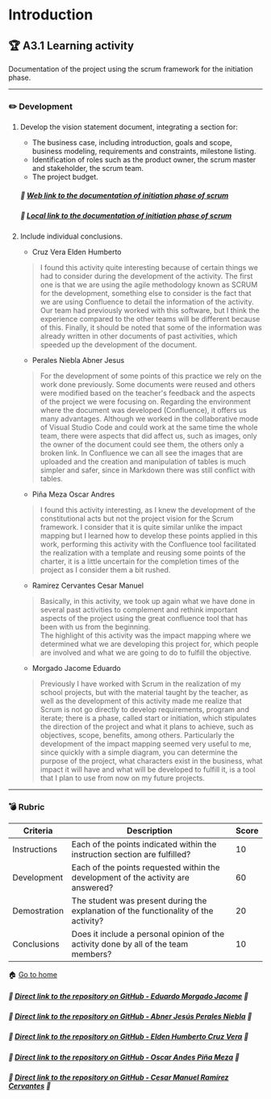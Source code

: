 # Introduction

## :trophy: A3.1 Learning activity

Documentation of the project using the scrum framework for the initiation phase.

---

### :pencil2: Development

1. Develop the vision statement document, integrating a section for:
   +  The business case, including introduction, goals and scope, business modeling, requirements and constraints, milestone listing.
   +  Identification of roles such as the product owner, the scrum master and stakeholder, the scrum team.
   +  The project budget.

    ##### :page_facing_up: [Web link to the documentation of initiation phase of scrum](https://e-smt.atlassian.net/l/c/muJ1u0TV)
        
    ##### :open_file_folder: [Local link to the documentation of initiation phase of scrum](../pdf/A3.1_ProjectVision.pdf)

2. Include individual conclusions.

    - Cruz Vera Elden Humberto
    > I found this activity quite interesting because of certain things we had to consider during the development of the activity. The first one is that we are using the agile methodology known as SCRUM for the development, something else to consider is the fact that we are using Confluence to detail the information of the activity. Our team had previously worked with this software, but I think the experience compared to the other teams will be different because of this. Finally, it should be noted that some of the information was already written in other documents of past activities, which speeded up the development of the document.

    - Perales Niebla Abner Jesus
    > For the development of some points of this practice we rely on the work done previously. Some documents were reused and others were modified based on the teacher's feedback and the aspects of the project we were focusing on. Regarding the environment where the document was developed (Confluence), it offers us many advantages. Although we worked in the collaborative mode of Visual Studio Code and could work at the same time the whole team, there were aspects that did affect us, such as images, only the owner of the document could see them, the others only a broken link. In Confluence we can all see the images that are uploaded and the creation and manipulation of tables is much simpler and safer, since in Markdown there was still conflict with tables.

    - Piña Meza Oscar Andres
    > I found this activity interesting, as I knew the development of the constitutional acts but not the project vision for the Scrum framework. I consider that it is quite similar unlike the impact mapping but I learned how to develop these points applied in this work, performing this activity with the Confluence tool facilitated the realization with a template and reusing some points of the charter, it is a little uncertain for the completion times of the project as I consider them a bit rushed.

    - Ramirez Cervantes Cesar Manuel
    > Basically, in this activity, we took up again what we have done in several past activities to complement and rethink important aspects of the project using the great confluence tool that has been with us from the beginning. <br> The highlight of this activity was the impact mapping where we determined what we are developing this project for, which people are involved and what we are going to do to fulfill the objective.

    - Morgado Jacome Eduardo
    > Previously I have worked with Scrum in the realization of my school projects, but with the material taught by the teacher, as well as the development of this activity made me realize that Scrum is not go directly to develop requirements, program and iterate; there is a phase, called start or initiation, which stipulates the direction of the project and what it plans to achieve, such as objectives, scope, benefits, among others. Particularly the development of the impact mapping seemed very useful to me, since quickly with a simple diagram, you can determine the purpose of the project, what characters exist in the business, what impact it will have and what will be developed to fulfill it, is a tool that I plan to use from now on my future projects.
___

### :bomb: Rubric

| Criteria     | Description                                                                                  | Score |
| ------------- | -------------------------------------------------------------------------------------------- | ------- |
| Instructions | Each of the points indicated within the instruction section are fulfilled?            | 10      |  | 5 |
| Development    | Each of the points requested within the development of the activity are answered?     | 60      |
| Demostration  | The student was present during the explanation of the functionality of the activity?            | 20      |
| Conclusions  | Does it include a personal opinion of the activity done by all of the team members? | 10      |

:house: [Go to home](../README.md)

##### :open_file_folder: [Direct link to the repository on GitHub - Eduardo Morgado Jacome](https://github.com/EduardoMJ99/AnalisisAvanzadoSoft_2021-1) :open_file_folder:

##### :open_file_folder: [Direct link to the repository on GitHub - Abner Jesús Perales Niebla](https://github.com/AbnerPerales19/AnalisisAvanzadoDeSoftware_AbnerPerales) :open_file_folder:

##### :open_file_folder: [Direct link to the repository on GitHub - Elden Humberto Cruz Vera](https://github.com/CruzVeraEldenHumberto/Analisis-Avanzado-de-Software-Cruz-Vera) :open_file_folder:

##### :open_file_folder: [Direct link to the repository on GitHub - Oscar Andes Piña Meza](https://github.com/oscarpm96/Analisis-Avanzado-16210567.git) :open_file_folder:

##### :open_file_folder: [Direct link to the repository on GitHub - Cesar Manuel Ramírez Cervantes](https://github.com/CMRamirezC/Analisis_Avanzado-_Software_Ramirez_Cervantes.git) :open_file_folder: